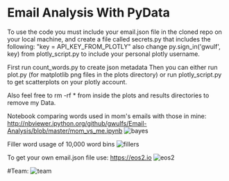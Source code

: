**Email Analysis With PyData**
===================

To use the code you must include your email.json file in the cloned repo on your local machine, and create a file called secrets.py that includes the following: "key = API_KEY_FROM_PLOTLY" also change py.sign_in('gwulf', key) from plotly_script.py to include your personal plotly username.

First run count_words.py to create json metadata Then you can either run plot.py (for matplotlib png files in the plots directory) or run plotly_script.py to get scatterplots on your plotly account.

Also feel free to rm -rf * from inside the plots and results directories to remove my Data.

Notebook comparing words used in mom's emails with those in mine:
http://nbviewer.ipython.org/github/gwulfs/Email-Analysis/blob/master/mom_vs_me.ipynb
![bayes](http://i.imgur.com/6YAU6yR.png)

Filler word usage of 10,000 word bins
![fillers](http://i.imgur.com/fXufppH.png)

To get your own email.json file use:
https://eos2.io
![eos2](http://i.imgur.com/ieOrmEk.png)

#Team:
![team](http://i.imgur.com/GJqc2Q6.png)